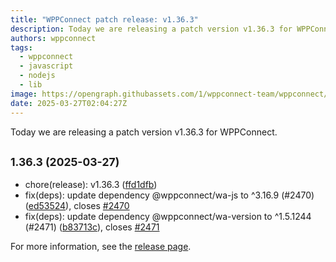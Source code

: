 ```yaml
---
title: "WPPConnect patch release: v1.36.3"
description: Today we are releasing a patch version v1.36.3 for WPPConnect.
authors: wppconnect
tags:
  - wppconnect
  - javascript
  - nodejs
  - lib
image: https://opengraph.githubassets.com/1/wppconnect-team/wppconnect/releases/tag/v1.36.3
date: 2025-03-27T02:04:27Z
---
```


Today we are releasing a patch version v1.36.3 for WPPConnect.

<!--truncate-->

## <small>1.36.3 (2025-03-27)</small>

* chore(release): v1.36.3 ([ffd1dfb](https://github.com/wppconnect-team/wppconnect/commit/ffd1dfb))
* fix(deps): update dependency @wppconnect/wa-js to ^3.16.9 (#2470) ([ed53524](https://github.com/wppconnect-team/wppconnect/commit/ed53524)), closes [#2470](https://github.com/wppconnect-team/wppconnect/issues/2470)
* fix(deps): update dependency @wppconnect/wa-version to ^1.5.1244 (#2471) ([b83713c](https://github.com/wppconnect-team/wppconnect/commit/b83713c)), closes [#2471](https://github.com/wppconnect-team/wppconnect/issues/2471)

For more information, see the [release page](https://github.com/wppconnect-team/wppconnect/releases/tag/v1.36.3).